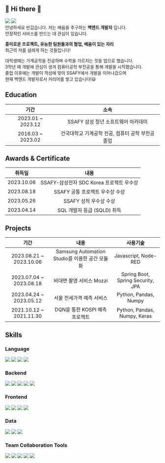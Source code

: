 ## 👋 Hi there 👋 
<img src="https://img.shields.io/badge/dondegi5@gmail.com-EA4335?style=plastic&logo=Gmail&logoColor=white"> <a href="https://zzangjaelog.tistory.com/"><img src="https://img.shields.io/badge/zzangjaelog-000000?style=plastic&logo=tistory&logoColor=white"></a>   
안녕하세요 반갑습니다.
저는 배움을 추구하는 __백엔드 개발자__ 입니다.    
안정적인 서비스를 만드는 데 관심이 있습니다.
   
__흥미로운 프로젝트, 유능한 팀원들과의 협업, 배움이 있는 자리__   
최근의 저를 설레게 하는 것들입니다!   

대학생때는 기계공학을 전공하며 수학을 가르치는 것을 업으로 했습니다.   
3학년 때 개발에 관심이 생겨 컴퓨터공학 부전공을 통해 개발을 시작했습니다.   
졸업 이후에는 개발이 적성에 맞아 SSAFY에서 개발을 이어나갔으며  
현재 백엔드 개발자로서 커리어를 쌓고 있습니다!😃

## Education
| 기간 | 소속 |
|:---:|:---:|
|2023.01 ~ 2023.12| SSAFY 삼성 청년 소프트웨어 아카데미|
|2016.03 ~ 2023.02| 건국대학교 기계공학 전공, 컴퓨터 공학 부전공 졸업 |

## Awards & Certificate
| 취득일 | 내용 |
|:---:|:---:|
|2023.10.06| SSAFY-삼성전자 SDC Korea 프로젝트 우수상|
|2023.08.18| SSAFY 공통 프로젝트 우수상 수상|
|2023.05.26| SSAFY 성적 우수상 수상|
|2023.04.14| SQL 개발자 등급 (SQLD) 취득|

## Projects
| 기간 | 내용 | 사용기술 | 
|:---:|:-----:|:---:|
|2023.08.21 ~ 2023.10.06| Samsung Automation Studio를 이용한 공간 모듈화| Javascript, Node-RED |
|2023.07.04 ~ 2023.08.18| 비대면 촬영 서비스 Mozzi | Spring Boot, Spring Security, JPA |
|2023.04.24 ~ 2023.05.12| 서울 전세가격 예측 서비스 |  Python, Pandas, Numpy |
|2021.10.12 ~ 2021.11.30| DQN을 통한 KOSPI 예측 프로젝트 | Python, Pandas, Numpy, Keras |

## Skills
### Language
<img src="https://img.shields.io/badge/Python-3776AB?style=plastic&logo=Python&logoColor=white"> <img src="https://img.shields.io/badge/Java-FFFFF?style=plastic&logo=openjdk&logoColor=white"> <img src="https://img.shields.io/badge/C++-00599C?style=plastic&logo=cplusplus&logoColor=white"> <img src="https://img.shields.io/badge/JavaScript-F7DF1E?style=plastic&logo=javascript&logoColor=white">

### Backend
<img src="https://img.shields.io/badge/Django-092E20?style=plastic&logo=Django&logoColor=white"> <img src="https://img.shields.io/badge/Spring-6DB33F?style=plastic&logo=Spring&logoColor=white"> <img src="https://img.shields.io/badge/Spring Boot-6DB33F?style=plastic&logo=Sprin Boot&logoColor=white"> <img src="https://img.shields.io/badge/Spring Security-6DB33F?style=plastic&logo=SpringSecurity&logoColor=white"> <img src="https://img.shields.io/badge/Hibernate-59666C?style=plastic&logo=hibernate&logoColor=white"> 

### Frontend
<img src="https://img.shields.io/badge/HTML-E34F26?style=plastic&logo=HTML5&logoColor=white"> <img src="https://img.shields.io/badge/CSS-1572B6?style=plastic&logo=css3&logoColor=white"> <img src="https://img.shields.io/badge/Bootstrap-7952B3?style=plastic&logo=bootstrap&logoColor=white"> <img src="https://img.shields.io/badge/Vue-4FC08D?style=plastic&logo=vuedotjs&logoColor=white">

### Data
<img src="https://img.shields.io/badge/MySQL-4479A1?style=plastic&logo=mysql&logoColor=white"> <img src="https://img.shields.io/badge/NumPy-013243?style=plastic&logo=numpy&logoColor=white"> <img src="https://img.shields.io/badge/Pandas-150458?style=plastic&logo=pandas&logoColor=white">

### Team Collaboration Tools
<img src="https://img.shields.io/badge/Git-F05032?style=plastic&logo=git&logoColor=white"> <img src="https://img.shields.io/badge/GitLab-FC6D26?style=plastic&logo=gitlab&logoColor=white"> <img src="https://img.shields.io/badge/Jira-0052CC?style=plastic&logo=jira&logoColor=white"> <img src="https://img.shields.io/badge/Notion-000000?style=plastic&logo=notion&logoColor=white"> <img src="https://img.shields.io/badge/Microsoft Teams-6264A7?style=plastic&logo=microsoftteams&logoColor=white">
